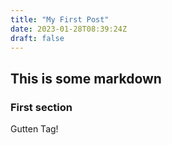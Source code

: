 ```yaml
---
title: "My First Post"
date: 2023-01-28T08:39:24Z
draft: false
---
```


## This is some markdown
### First section

Gutten Tag!
